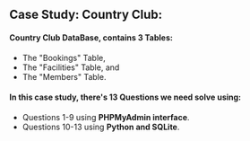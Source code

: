 ## Case Study:  Country Club:

#### Country Club DataBase, contains 3 Tables: 
   * The "Bookings" Table,
   * The "Facilities" Table, and
   * The "Members" Table.
   
#### In this case study, there's 13 Questions we need solve using: 
   * Questions 1-9 using **PHPMyAdmin interface**.
   * Questions 10-13 using **Python and SQLite**.

    

